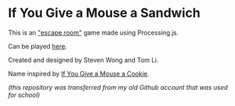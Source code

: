 # If You Give a Mouse a Sandwich
This is an ["escape room"](https://en.wikipedia.org/wiki/Escape_room) game made using Processing.js.

Can be played [here](https://if-you-give-a-mouse-a-sandwich.herokuapp.com).

Created and designed by Steven Wong and Tom Li.

Name inspired by [If You Give a Mouse a Cookie](https://en.wikipedia.org/wiki/If_You_Give_a_Mouse_a_Cookie).

*(this repository was transferred from my old Github account that was used for school)*
